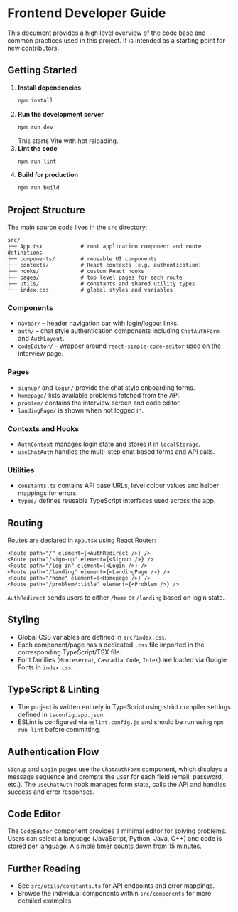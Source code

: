 # Frontend Developer Guide

This document provides a high level overview of the code base and common practices used in this project. It is intended as a starting point for new contributors.

## Getting Started

1. **Install dependencies**
   ```bash
   npm install
   ```
2. **Run the development server**
   ```bash
   npm run dev
   ```
   This starts Vite with hot reloading.
3. **Lint the code**
   ```bash
   npm run lint
   ```
4. **Build for production**
   ```bash
   npm run build
   ```

## Project Structure

The main source code lives in the `src` directory:

```
src/
├── App.tsx            # root application component and route definitions
├── components/        # reusable UI components
├── contexts/          # React contexts (e.g. authentication)
├── hooks/             # custom React hooks
├── pages/             # top level pages for each route
├── utils/             # constants and shared utility types
└── index.css          # global styles and variables
```

### Components
- `navbar/` – header navigation bar with login/logout links.
- `auth/` – chat style authentication components including `ChatAuthForm` and `AuthLayout`.
- `codeEditor/` – wrapper around `react-simple-code-editor` used on the interview page.

### Pages
- `signup/` and `login/` provide the chat style onboarding forms.
- `homepage/` lists available problems fetched from the API.
- `problem/` contains the interview screen and code editor.
- `landingPage/` is shown when not logged in.

### Contexts and Hooks
- `AuthContext` manages login state and stores it in `localStorage`.
- `useChatAuth` handles the multi-step chat based forms and API calls.

### Utilities
- `constants.ts` contains API base URLs, level colour values and helper mappings for errors.
- `types/` defines reusable TypeScript interfaces used across the app.

## Routing

Routes are declared in `App.tsx` using React Router:

```
<Route path="/" element={<AuthRedirect />} />
<Route path="/sign-up" element={<Signup />} />
<Route path="/log-in" element={<Login />} />
<Route path="/landing" element={<LandingPage />} />
<Route path="/home" element={<Homepage />} />
<Route path="/problem/:title" element={<Problem />} />
```

`AuthRedirect` sends users to either `/home` or `/landing` based on login state.

## Styling

- Global CSS variables are defined in `src/index.css`.
- Each component/page has a dedicated `.css` file imported in the corresponding TypeScript/TSX file.
- Font families (`Monteserrat`, `Cascadia Code`, `Inter`) are loaded via Google Fonts in `index.css`.

## TypeScript & Linting

- The project is written entirely in TypeScript using strict compiler settings defined in `tsconfig.app.json`.
- ESLint is configured via `eslint.config.js` and should be run using `npm run lint` before committing.

## Authentication Flow

`Signup` and `Login` pages use the `ChatAuthForm` component, which displays a message sequence and prompts the user for each field (email, password, etc.). The `useChatAuth` hook manages form state, calls the API and handles success and error responses.

## Code Editor

The `CodeEditor` component provides a minimal editor for solving problems. Users can select a language (JavaScript, Python, Java, C++) and code is stored per language. A simple timer counts down from 15 minutes.

## Further Reading

- See `src/utils/constants.ts` for API endpoints and error mappings.
- Browse the individual components within `src/components` for more detailed examples.

